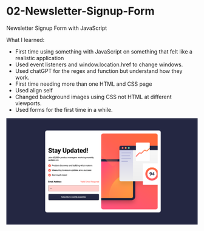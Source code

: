 # 02-Newsletter-Signup-Form

Newsletter Signup Form with JavaScript

What I learned:

- First time using something with JavaScript on something that felt like a realistic application
- Used event listeners and window.location.href to change windows.
- Used chatGPT for the regex and function but understand how they work.
- First time needing more than one HTML and CSS page
- Used align self
- Changed background images using CSS not HTML at different viewports.
- Used forms for the first time in a while.

![screenshot](screenshot-1.png)
